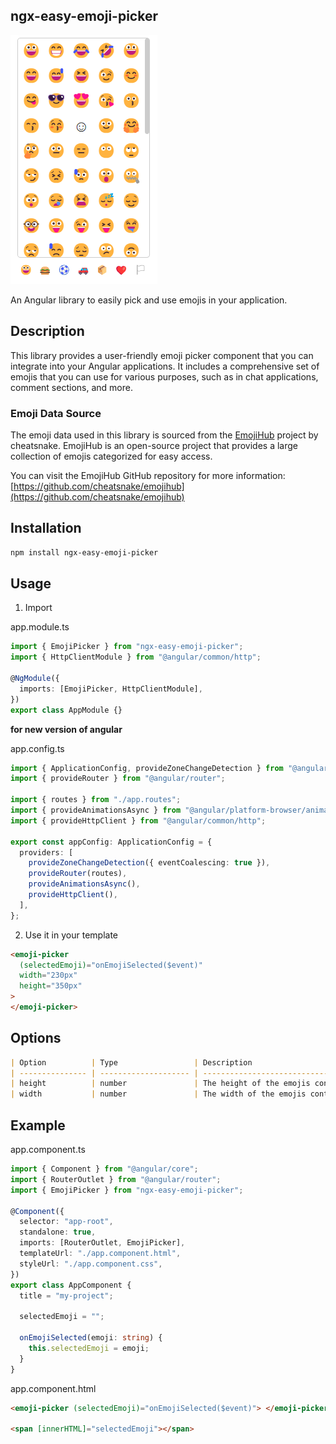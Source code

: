 ## ngx-easy-emoji-picker

![Example Image](https://github.com/PsySanchez/ngx-easy-emoji-picker/blob/master/src/emoji-picker.png)

An Angular library to easily pick and use emojis in your application.

## Description

This library provides a user-friendly emoji picker component that you can integrate into your Angular applications. It includes a comprehensive set of emojis that you can use for various purposes, such as in chat applications, comment sections, and more.

### Emoji Data Source

The emoji data used in this library is sourced from the [EmojiHub](https://github.com/cheatsnake/emojihub) project by cheatsnake. EmojiHub is an open-source project that provides a large collection of emojis categorized for easy access.

You can visit the EmojiHub GitHub repository for more information:
[https://github.com/cheatsnake/emojihub](https://github.com/cheatsnake/emojihub)

## Installation

```bash
npm install ngx-easy-emoji-picker
```

## Usage

1.  Import

app.module.ts

```typescript
import { EmojiPicker } from "ngx-easy-emoji-picker";
import { HttpClientModule } from "@angular/common/http";

@NgModule({
  imports: [EmojiPicker, HttpClientModule],
})
export class AppModule {}
```

**for new version of angular**

app.config.ts

```typescript
import { ApplicationConfig, provideZoneChangeDetection } from "@angular/core";
import { provideRouter } from "@angular/router";

import { routes } from "./app.routes";
import { provideAnimationsAsync } from "@angular/platform-browser/animations/async";
import { provideHttpClient } from "@angular/common/http";

export const appConfig: ApplicationConfig = {
  providers: [
    provideZoneChangeDetection({ eventCoalescing: true }),
    provideRouter(routes),
    provideAnimationsAsync(),
    provideHttpClient(),
  ],
};
```

2. Use it in your template

```html
<emoji-picker
  (selectedEmoji)="onEmojiSelected($event)"
  width="230px"
  height="350px"
>
</emoji-picker>
```

## Options

```markdown
| Option          | Type                 | Description                                                                                       |
| --------------- | -------------------- | ------------------------------------------------------------------------------------------------- |
| height          | number               | The height of the emojis container in pixels (optional parameter).                                                               |
| width           | number               | The width of the emojis container in pixels (optional parameter).                                                                |
```

## Example

app.component.ts

```typescript
import { Component } from "@angular/core";
import { RouterOutlet } from "@angular/router";
import { EmojiPicker } from "ngx-easy-emoji-picker";

@Component({
  selector: "app-root",
  standalone: true,
  imports: [RouterOutlet, EmojiPicker],
  templateUrl: "./app.component.html",
  styleUrl: "./app.component.css",
})
export class AppComponent {
  title = "my-project";

  selectedEmoji = "";

  onEmojiSelected(emoji: string) {
    this.selectedEmoji = emoji;
  }
}
```

app.component.html

```html
<emoji-picker (selectedEmoji)="onEmojiSelected($event)"> </emoji-picker>

<span [innerHTML]="selectedEmoji"></span>
```
